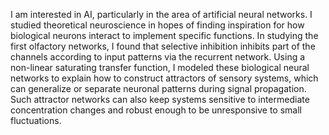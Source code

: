I am interested in AI, particularly in the area of artificial neural networks. I studied theoretical neuroscience in hopes of finding inspiration for how biological neurons interact to implement specific functions. In studying the first olfactory networks, I found that selective inhibition inhibits part of the channels according to input patterns via the recurrent network. Using a non-linear saturating transfer function, I modeled these biological neural networks to explain how to construct attractors of sensory systems, which can generalize or separate neuronal patterns during signal propagation. Such attractor networks can also keep systems sensitive to intermediate concentration changes and robust enough to be unresponsive to small fluctuations.


<!--
**Wen-ChuangChou/Wen-ChuangChou** is a ✨ _special_ ✨ repository because its `README.md` (this file) appears on your GitHub profile.

Here are some ideas to get you started:

- 🔭 I’m currently working on ...
- 🌱 I’m currently learning ...
- 👯 I’m looking to collaborate on ...
- 🤔 I’m looking for help with ...
- 💬 Ask me about ...
- 📫 How to reach me: ...
- 😄 Pronouns: ...
- ⚡ Fun fact: ...
-->
